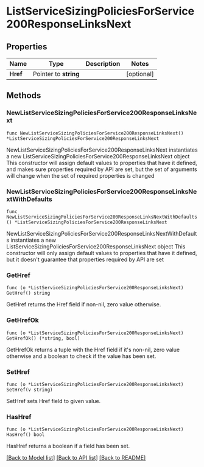 # ListServiceSizingPoliciesForService200ResponseLinksNext

## Properties

Name | Type | Description | Notes
------------ | ------------- | ------------- | -------------
**Href** | Pointer to **string** |  | [optional] 

## Methods

### NewListServiceSizingPoliciesForService200ResponseLinksNext

`func NewListServiceSizingPoliciesForService200ResponseLinksNext() *ListServiceSizingPoliciesForService200ResponseLinksNext`

NewListServiceSizingPoliciesForService200ResponseLinksNext instantiates a new ListServiceSizingPoliciesForService200ResponseLinksNext object
This constructor will assign default values to properties that have it defined,
and makes sure properties required by API are set, but the set of arguments
will change when the set of required properties is changed

### NewListServiceSizingPoliciesForService200ResponseLinksNextWithDefaults

`func NewListServiceSizingPoliciesForService200ResponseLinksNextWithDefaults() *ListServiceSizingPoliciesForService200ResponseLinksNext`

NewListServiceSizingPoliciesForService200ResponseLinksNextWithDefaults instantiates a new ListServiceSizingPoliciesForService200ResponseLinksNext object
This constructor will only assign default values to properties that have it defined,
but it doesn't guarantee that properties required by API are set

### GetHref

`func (o *ListServiceSizingPoliciesForService200ResponseLinksNext) GetHref() string`

GetHref returns the Href field if non-nil, zero value otherwise.

### GetHrefOk

`func (o *ListServiceSizingPoliciesForService200ResponseLinksNext) GetHrefOk() (*string, bool)`

GetHrefOk returns a tuple with the Href field if it's non-nil, zero value otherwise
and a boolean to check if the value has been set.

### SetHref

`func (o *ListServiceSizingPoliciesForService200ResponseLinksNext) SetHref(v string)`

SetHref sets Href field to given value.

### HasHref

`func (o *ListServiceSizingPoliciesForService200ResponseLinksNext) HasHref() bool`

HasHref returns a boolean if a field has been set.


[[Back to Model list]](../README.md#documentation-for-models) [[Back to API list]](../README.md#documentation-for-api-endpoints) [[Back to README]](../README.md)


